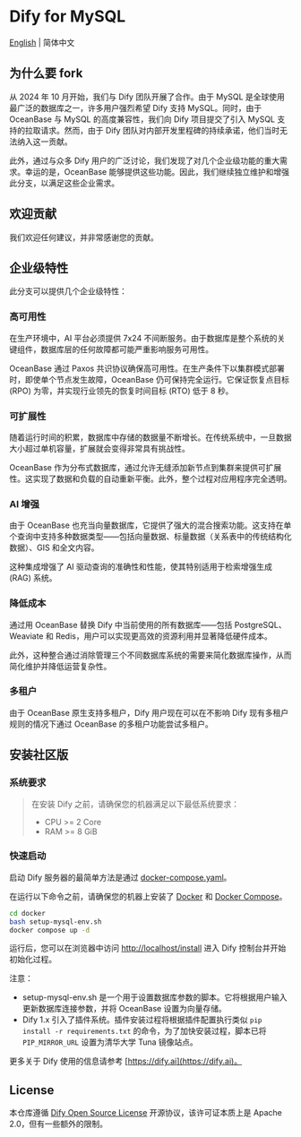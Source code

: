# Dify for MySQL

[English](README.md) | 简体中文

## 为什么要 fork

从 2024 年 10 月开始，我们与 Dify 团队开展了合作。由于 MySQL 是全球使用最广泛的数据库之一，许多用户强烈希望 Dify 支持 MySQL。同时，由于 OceanBase 与 MySQL 的高度兼容性，我们向 Dify 项目提交了引入 MySQL 支持的拉取请求。然而，由于 Dify 团队对内部开发里程碑的持续承诺，他们当时无法纳入这一贡献。

此外，通过与众多 Dify 用户的广泛讨论，我们发现了对几个企业级功能的重大需求。幸运的是，OceanBase 能够提供这些功能。因此，我们继续独立维护和增强此分支，以满足这些企业需求。

## 欢迎贡献
我们欢迎任何建议，并非常感谢您的贡献。

## 企业级特性
此分支可以提供几个企业级特性：

### 高可用性
在生产环境中，AI 平台必须提供 7x24 不间断服务。由于数据库是整个系统的关键组件，数据库层的任何故障都可能严重影响服务可用性。

OceanBase 通过 Paxos 共识协议确保高可用性。在生产条件下以集群模式部署时，即使单个节点发生故障，OceanBase 仍可保持完全运行。它保证恢复点目标 (RPO) 为零，并实现行业领先的恢复时间目标 (RTO) 低于 8 秒。

### 可扩展性
随着运行时间的积累，数据库中存储的数据量不断增长。在传统系统中，一旦数据大小超过单机容量，扩展就会变得非常具有挑战性。

OceanBase 作为分布式数据库，通过允许无缝添加新节点到集群来提供可扩展性。这实现了数据和负载的自动重新平衡。此外，整个过程对应用程序完全透明。

### AI 增强
由于 OceanBase 也充当向量数据库，它提供了强大的混合搜索功能。这支持在单个查询中支持多种数据类型——包括向量数据、标量数据（关系表中的传统结构化数据）、GIS 和全文内容。

这种集成增强了 AI 驱动查询的准确性和性能，使其特别适用于检索增强生成 (RAG) 系统。

### 降低成本
通过用 OceanBase 替换 Dify 中当前使用的所有数据库——包括 PostgreSQL、Weaviate 和 Redis，用户可以实现更高效的资源利用并显著降低硬件成本。

此外，这种整合通过消除管理三个不同数据库系统的需要来简化数据库操作，从而简化维护并降低运营复杂性。

### 多租户
由于 OceanBase 原生支持多租户，Dify 用户现在可以在不影响 Dify 现有多租户规则的情况下通过 OceanBase 的多租户功能尝试多租户。

## 安装社区版

### 系统要求

> 在安装 Dify 之前，请确保您的机器满足以下最低系统要求：
>
> - CPU >= 2 Core
> - RAM >= 8 GiB

### 快速启动

启动 Dify 服务器的最简单方法是通过 [docker-compose.yaml](docker/docker-compose.yaml)。

在运行以下命令之前，请确保您的机器上安装了 [Docker](https://docs.docker.com/get-docker/) 和 [Docker Compose](https://docs.docker.com/compose/install/)。

```bash
cd docker
bash setup-mysql-env.sh
docker compose up -d
```

运行后，您可以在浏览器中访问 [http://localhost/install](http://localhost/install) 进入 Dify 控制台并开始初始化过程。

注意：
- setup-mysql-env.sh 是一个用于设置数据库参数的脚本。它将根据用户输入更新数据库连接参数，并将 OceanBase 设置为向量存储。
- Dify 1.x 引入了插件系统。插件安装过程将根据插件配置执行类似 `pip install -r requirements.txt` 的命令，为了加快安装过程，脚本已将 `PIP_MIRROR_URL` 设置为清华大学 Tuna 镜像站点。

更多关于 Dify 使用的信息请参考 [https://dify.ai](https://dify.ai)。

## License

本仓库遵循 [Dify Open Source License](LICENSE) 开源协议，该许可证本质上是 Apache 2.0，但有一些额外的限制。